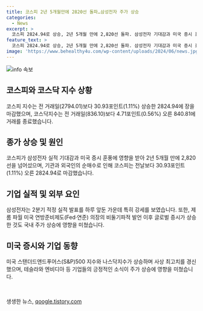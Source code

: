 ```yaml
---
title: 코스피 2년 5개월만에 2820선 돌파…삼성전자 주가 상승
categories:
  - News
excerpt: >
  코스피 2824.94로 상승, 2년 5개월 만에 2,820선 돌파. 삼성전자 기대감과 미국 증시 호조 영향. 삼성전자 2분기 영업이익 1127.45% 증가 예상. 미 연준 의장 발언으로 글로벌 증시 호조 영향. S&P500, 나스닥지수 사상 최고치 경신. 엔비디아, 테슬라 등 호실적.
feature_text: >
  코스피 2824.94로 상승, 2년 5개월 만에 2,820선 돌파. 삼성전자 기대감과 미국 증시 호조 영향. 삼성전자 2분기 영업이익 1127.45% 증가 예상. 미 연준 의장 발언으로 글로벌 증시 호조 영향. S&P500, 나스닥지수 사상 최고치 경신. 엔비디아, 테슬라 등 호실적.
image: 'https://www.behealthy4u.com/wp-content/uploads/2024/06/news.jpg'
---
```


<p><img src="https://www.behealthy4u.com/wp-content/uploads/2024/06/news.jpg" alt="info 속보" /></p>

<h2 data-ke-size="size26">코스피와 코스닥 지수 상황</h2>

<p data-ke-size="size16">코스피 지수는 전 거래일(2794.01)보다 30.93포인트(1.11%) 상승한 2824.94에 장을 마감했으며, 코스닥지수는 전 거래일(836.10)보다 4.71포인트(0.56%) 오른 840.81에 거래를 종료했습니다.</p>

<h2 data-ke-size="size26">종가 상승 및 원인</h2>

<p data-ke-size="size16">코스피가 삼성전자 실적 기대감과 미국 증시 훈풍에 영향을 받아 2년 5개월 만에 2,820선을 넘어섰으며, 기관과 외국인의 순매수로 인해 코스피는 전날보다 30.93포인트(1.11%) 오른 2824.94로 마감했습니다.</p>

<h2 data-ke-size="size26">기업 실적 및 외부 요인</h2>

<p data-ke-size="size16">삼성전자는 2분기 적정 실적 발표를 하루 앞둔 가운데 특히 강세를 보였습니다. 또한, 제롬 파월 미국 연방준비제도(Fed·연준) 의장의 비둘기파적 발언 이후 글로벌 증시가 상승한 것도 국내 주가 상승에 영향을 미쳤습니다.</p>

<h2 data-ke-size="size26">미국 증시와 기업 동향</h2>

<p data-ke-size="size16">미국 스탠더드앤드푸어스(S&P)500 지수와 나스닥지수가 상승하며 사상 최고치를 경신했으며, 테슬라와 엔비디아 등 기업들의 긍정적인 소식이 주가 상승에 영향을 미쳤습니다.</p>

<p data-ke-size="size16">&nbsp;</p>
생생한 뉴스, <a href="https://qoogle.tistory.com" rel="dofollow">qoogle.tistory.com</a>


